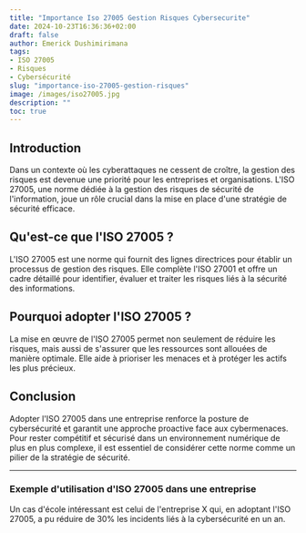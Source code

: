 ```yaml
---
title: "Importance Iso 27005 Gestion Risques Cybersecurite"
date: 2024-10-23T16:36:36+02:00
draft: false
author: Emerick Dushimirimana
tags:
- ISO 27005
- Risques
- Cybersécurité
slug: "importance-iso-27005-gestion-risques"
image: /images/iso27005.jpg
description: ""
toc: true
---
```

## Introduction
Dans un contexte où les cyberattaques ne cessent de croître, la gestion des risques est devenue une priorité pour les entreprises et organisations. L'ISO 27005, une norme dédiée à la gestion des risques de sécurité de l'information, joue un rôle crucial dans la mise en place d'une stratégie de sécurité efficace.

## Qu'est-ce que l'ISO 27005 ?
L'ISO 27005 est une norme qui fournit des lignes directrices pour établir un processus de gestion des risques. Elle complète l'ISO 27001 et offre un cadre détaillé pour identifier, évaluer et traiter les risques liés à la sécurité des informations.

## Pourquoi adopter l'ISO 27005 ?
La mise en œuvre de l'ISO 27005 permet non seulement de réduire les risques, mais aussi de s'assurer que les ressources sont allouées de manière optimale. Elle aide à prioriser les menaces et à protéger les actifs les plus précieux.

## Conclusion
Adopter l'ISO 27005 dans une entreprise renforce la posture de cybersécurité et garantit une approche proactive face aux cybermenaces. Pour rester compétitif et sécurisé dans un environnement numérique de plus en plus complexe, il est essentiel de considérer cette norme comme un pilier de la stratégie de sécurité.

---

### Exemple d'utilisation d'ISO 27005 dans une entreprise
Un cas d'école intéressant est celui de l'entreprise X qui, en adoptant l'ISO 27005, a pu réduire de 30% les incidents liés à la cybersécurité en un an.
